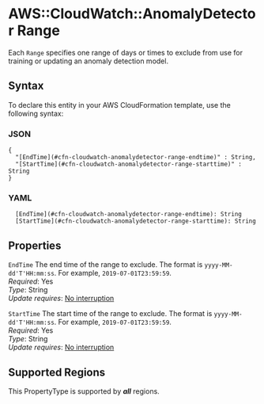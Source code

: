 # AWS::CloudWatch::AnomalyDetector Range<a name="aws-properties-cloudwatch-anomalydetector-range"></a>

Each `Range` specifies one range of days or times to exclude from use for training or updating an anomaly detection model\.

## Syntax<a name="aws-properties-cloudwatch-anomalydetector-range-syntax"></a>

To declare this entity in your AWS CloudFormation template, use the following syntax:

### JSON<a name="aws-properties-cloudwatch-anomalydetector-range-syntax.json"></a>

```
{
  "[EndTime](#cfn-cloudwatch-anomalydetector-range-endtime)" : String,
  "[StartTime](#cfn-cloudwatch-anomalydetector-range-starttime)" : String
}
```

### YAML<a name="aws-properties-cloudwatch-anomalydetector-range-syntax.yaml"></a>

```
  [EndTime](#cfn-cloudwatch-anomalydetector-range-endtime): String
  [StartTime](#cfn-cloudwatch-anomalydetector-range-starttime): String
```

## Properties<a name="aws-properties-cloudwatch-anomalydetector-range-properties"></a>

`EndTime`  <a name="cfn-cloudwatch-anomalydetector-range-endtime"></a>
The end time of the range to exclude\. The format is `yyyy-MM-dd'T'HH:mm:ss`\. For example, `2019-07-01T23:59:59`\.   
*Required*: Yes  
*Type*: String  
*Update requires*: [No interruption](https://docs.aws.amazon.com/AWSCloudFormation/latest/UserGuide/using-cfn-updating-stacks-update-behaviors.html#update-no-interrupt)

`StartTime`  <a name="cfn-cloudwatch-anomalydetector-range-starttime"></a>
The start time of the range to exclude\. The format is `yyyy-MM-dd'T'HH:mm:ss`\. For example, `2019-07-01T23:59:59`\.   
*Required*: Yes  
*Type*: String  
*Update requires*: [No interruption](https://docs.aws.amazon.com/AWSCloudFormation/latest/UserGuide/using-cfn-updating-stacks-update-behaviors.html#update-no-interrupt)

## Supported Regions

This PropertyType is supported by ***all*** regions.